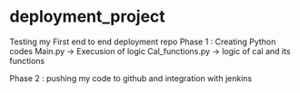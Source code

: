# deployment_project
Testing my First end to end deployment repo
Phase 1 :
Creating Python codes
Main.py -> Execusion of logic
Cal_functions.py -> logic of cal and its functions

Phase 2 :
pushing my code to github and integration with jenkins
